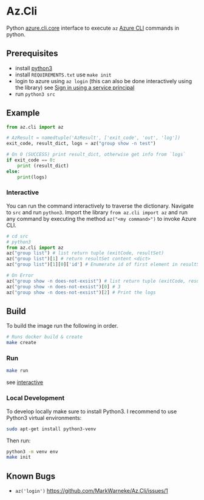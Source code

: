 # Az.Cli

Python [azure.cli.core](https://github.com/Azure/azure-cli/blob/dev/src/azure-cli-core/azure/cli/core/__init__.py) interface to execute `az` [Azure CLI](https://docs.microsoft.com/en-us/cli/azure/install-azure-cli?view=azure-cli-latest) commands in python.

## Prerequisites

- install [python3](https://www.python.org/downloads/)
- install `REQUIREMENTS.txt` use `make init`
- login to azure using `az login` (this can also be done interactively using the library) see [Sign in using a service principal](https://docs.microsoft.com/en-us/cli/azure/create-an-azure-service-principal-azure-cli?view=azure-cli-latest#sign-in-using-a-service-principalt)
- run `python3 src`

## Example

```python
from az.cli import az

# AzResult = namedtuple('AzResult', ['exit_code', 'out', 'log'])
exit_code, result_dict, logs = az("group show -n test")

# On 0 (SUCCESS) print result_dict, otherwise get info from `logs`
if exit_code == 0:
    print (result_dict)
else:
    print(logs)
```

### Interactive

You can run the command interactively to traverse the dictionary.
Navigate to `src` and run `python3`.
Import the library `from az.cli import az` and run  any command by executing the method `az("<my command>")` to invoke Azure CLI.

```python
# cd src
# python3
from az.cli import az
az("group list") # list return tuple (exitCode, resultSet)
az("group list")[1] # return resultSet content <dict>
az("group list")[1][0]['id'] # Enumerate id of first element in resultSet

# On Error
az("group show -n does-not-exsist") # list return tuple (exitCode, resultSet)
az("group show -n does-not-exsist")[0] # 3
az("group show -n does-not-exsist")[2] # Print the logs
```

## Build

To build the image run the following in order.

```bash
# Runs docker build & create
make create
```

### Run

```bash
make run

```

see [interactive](#interactive)

### Local Development

To develop locally make sure to install Python3.
I recommend to use Python3 virtual environments:

```bash
sudo apt-get install python3-venv
```

Then run:

```bash
python3 -m venv env
make init
```

## Known Bugs

- `az('login')` https://github.com/MarkWarneke/Az.Cli/issues/1
